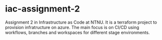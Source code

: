 # iac-assignment-2
Assignment 2 in Infrastructure as Code at NTNU. It is a terraform project to provision infratructure on azure. The main focus is on CI/CD using workflows, branches and workspaces for different stage environments.
